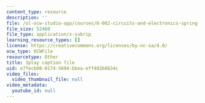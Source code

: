 ```yaml
---
content_type: resource
description: ''
file: /ol-ocw-studio-app/courses/6-002-circuits-and-electronics-spring-2007/e7fecb8001745694bbeaeff402b8634c_v6vqWasIHaw.vtt
file_size: 52460
file_type: application/x-subrip
learning_resource_types: []
license: https://creativecommons.org/licenses/by-nc-sa/4.0/
ocw_type: OCWFile
resourcetype: Other
title: 3play caption file
uid: e7fecb80-0174-5694-bbea-eff402b8634c
video_files:
  video_thumbnail_file: null
video_metadata:
  youtube_id: null
---
```

